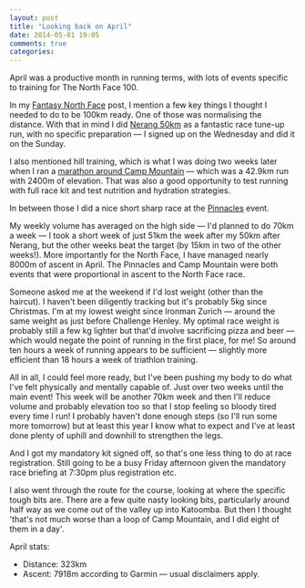 ```yaml
---
layout: post
title: "Looking back on April"
date: 2014-05-01 19:05
comments: true
categories: 
---
```

April was a productive month in running terms, with lots of events specific
to training for The North Face 100. 

In my [Fantasy North Face](/article/2013/06/01/fantasy-north-face-100km/) post,
I mention a few key things I thought I needed to do to be 100km ready. One of
those was normalising the distance. With that in mind I did 
[Nerang 50km](/article/2014/04/07/race-report-nerang-50km/) as a
fantastic race tune-up run, with no specific preparation &mdash; I signed up on the
Wednesday and did it on the Sunday. 

I also mentioned hill training, which is what I was doing two weeks later when
I ran a [marathon around Camp Mountain](/article/2014/04/20/ninth-times-a-charm-a-marathon-on-camp-mountain/) &mdash; which
was a 42.9km run with 2400m of elevation. That was also a good opportunity
to test running with full race kit and test nutrition and hydration strategies.

In between those I did a nice short sharp race at the
[Pinnacles](/article/2014/04/13/race-report-pinnacles-2014/) event.

My weekly volume has averaged on the high side &mdash; I'd planned to do 70km a week &mdash; I
took a short week of just 51km the week after my 50km after Nerang, but the 
other weeks beat the target (by 15km in two of the other weeks!). More 
importantly for the North Face, I have managed nearly 8000m of ascent
in April. The Pinnacles and Camp Mountain were both events that were
proportional in ascent to the North Face race.

Someone asked me at the weekend if I'd lost weight (other than the haircut).
I haven't been diligently tracking but it's probably 5kg since Christmas.
I'm at my lowest weight since Ironman Zurich &mdash; around the same
weight as just before Challenge Henley. My optimal race weight is probably still
a few kg lighter but that'd involve sacrificing pizza and beer &mdash; which
would negate the point of running in the first place, for me! So around ten
hours a week of running appears to be sufficient &mdash; slightly more efficient
than 18 hours a week of triathlon training.

All in all, I could feel more ready, but I've been pushing my body to do 
what I've felt physically and mentally capable of. Just over two weeks
until the main event! This week will be another 70km week and then I'll reduce
volume and probably elevation too so that I stop feeling so bloody tired every
time I run! I probably haven't done enough steps (so I'll run some more 
tomorrow) but at least this year I know what to expect and I've at least
done plenty of uphill and downhill to strengthen the legs.

And I got my mandatory kit signed off, so that's one less thing to do at race
registration. Still going to be a busy Friday afternoon given the mandatory
race briefing at 7:30pm plus registration etc. 

I also went through the 
route for the course, looking at where the specific tough bits are. There are
a few quite nasty looking bits, particularly around half way as we come out of
the valley up into Katoomba. But then I thought 
'that's not much worse than a loop of Camp Mountain, 
and I did eight of them in a day'.

April stats:<ul>
<li>Distance: 323km</li>
<li>Ascent: 7918m according to Garmin &mdash; usual disclaimers apply.</li></ul>
